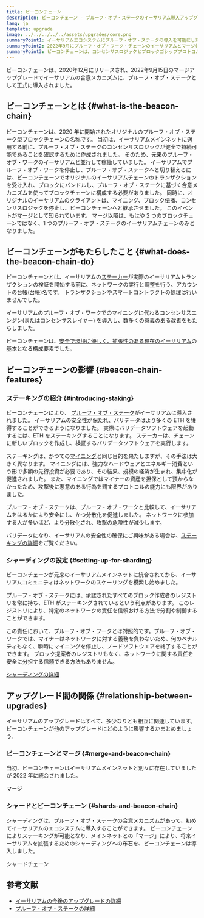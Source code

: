 ```yaml
---
title: ビーコンチェーン
description: ビーコンチェーン - プルーフ・オブ・ステークのイーサリアム導入アップグレード
lang: ja
template: upgrade
image: ../../../../../assets/upgrades/core.png
summaryPoint1: イーサリアムエコシステムにプルーフ・オブ・ステークの導入を可能にしたのが、ビーコンチェーンです。
summaryPoint2: 2022年9月にプルーフ・オブ・ワーク・チェーンのイーサリアムとマージ(統合)されました。
summaryPoint3: ビーコンチェーンは、コンセンサスロジックとブロックゴシッププロトコルを導入し、現在はイーサリアムの安全性を保護しています。
---
```


<UpgradeStatus isShipped dateKey="page-upgrades-beacon-date">
  ビーコンチェーンは、2020年12月にリリースされ、2022年9月15日のマージアップグレードでイーサリアムの合意メカニズムに、プルーフ・オブ・ステークとして正式に導入されました。
</UpgradeStatus>

## ビーコンチェーンとは {#what-is-the-beacon-chain}

ビーコンチェーンは、2020 年に開始されたオリジナルのプルーフ・オブ・ステーク型ブロックチェーンの名称です。 当初は、イーサリアムメインネットに適用する前に、プルーフ・オブ・ステークのコンセンサスロジックが健全で持続可能であることを確認するために作成されました。 そのため、元来のプルーフ・オブ・ワークのイーサリアムと並行して稼働していました。 イーサリアムでプルーフ・オブ・ワークを停止し、プルーフ・オブ・ステークへと切り替えるには、ビーコンチェーンでオリジナルのイーサリアムチェーンのトランザクションを受け入れ、ブロックにバンドルし、プルーフ・オブ・ステークに基づく合意メカニズムを使ってブロックチェーンに構成する必要がありました。 同時に、オリジナルのイーサリアムのクライアントは、マイニング、ブロック伝播、コンセンサスロジックを停止し、ビーコンチェーンへと継承させました。 このイベントが[マージ](/roadmap/merge/)として知られています。 マージ以降は、もはや 2 つのブロックチェーンではなく、1 つのプルーフ・オブ・ステークのイーサリアムチェーンのみとなりました。

## ビーコンチェーンがもたらしたこと {#what-does-the-beacon-chain-do}

ビーコンチェーンとは、イーサリアムの[ステーカー](/staking/)が実際のイーサリアムトランザクションの検証を開始する前に、ネットワークの実行と調整を行う、アカウントの台帳(台帳)名です。 トランザクションやスマートコントラクトの処理は行いませんでした。

イーサリアムのプルーフ・オブ・ワークでのマイニングに代わるコンセンサスエンジン(またはコンセンサスレイヤー) を導入し、数多くの意義のある改善をもたらしました。

ビーコンチェーンは、[安全で環境に優しく、拡張性のある現在のイーサリアム](/roadmap/vision/)の基本となる構成要素でした。

## ビーコンチェーンの影響 {#beacon-chain-features}

### ステーキングの紹介 {#introducing-staking}

ビーコンチェーンにより、 [プルーフ・オブ・ステーク](/developers/docs/consensus-mechanisms/pos/)がイーサリアムに導入されました。 イーサリアムの安全性が保たれ、バリデータはより多くの ETH を獲得することができるようになりました。 実際にバリデータソフトウェアを起動するには、ETH をステーキングすることになります。 ステーカーは、チェーンに新しいブロックを作成し、検証するバリデータソフトウェアを実行します。

ステーキングは、かつての[マイニング](/developers/docs/mining/)と同じ目的を果たしますが、その手法は大きく異なります。 マイニングには、強力なハードウェアとエネルギー消費という形で多額の先行投資が必要であり、その結果、規模の経済が生まれ、集中化が促進されました。 また、マイニングではマイナーの資産を担保として預からなかったため、攻撃後に悪意のある行為を罰するプロトコルの能力にも限界がありました。

プルーフ・オブ・ステークは、プルーフ・オブ・ワークと比較して、イーサリアムをはるかにより安全にし、かつ分散化を促進しました。 ネットワークに参加する人が多いほど、より分散化され、攻撃の危険性が減少します。

<InfoBanner emoji=":money_bag:">
  バリデータになり、イーサリアムの安全性の確保にご興味がある場合は、<a href="/staking/">ステーキングの詳細</a>をご覧ください。
</InfoBanner>

### シャーディングの設定 {#setting-up-for-sharding}

ビーコンチェーンが元来のイーサリアムメインネットに統合されてから、イーサリアムコミュニティはネットワークのスケーリングを模索し始めました。

プルーフ・オブ・ステークには、承認されたすべてのブロック作成者のレジストリを常に持ち、ETH がステーキングされているという利点があります。 このレジストリにより、特定のネットワークの責任を信頼おける方法で分割や制御することができます。

この責任において、プルーフ・オブ・ワークとは対照的です。プルーフ・オブ・ワークでは、マイナーはネットワークに対する義務を負わないため、何のペナルティもなく、瞬時にマイニングを停止し、ノードソフトウエアを終了することができます。 ブロック提案者のレジストリもなく、ネットワークに関する責任を安全に分担する信頼できる方法もありません。

[シャーディングの詳細](/roadmap/danksharding/)

## アップグレード間の関係 {#relationship-between-upgrades}

イーサリアムのアップグレードはすべて、多少なりとも相互に関連しています。 ビーコンチェーンが他のアップグレードにどのように影響するかまとめましょう。

### ビーコンチェーンとマージ {#merge-and-beacon-chain}

当初、ビーコンチェーンはイーサリアムメインネットと別々に存在していましたが 2022 年に統合されました。

<ButtonLink to="/roadmap/merge/">
  マージ
</ButtonLink>

### シャードとビーコンチェーン {#shards-and-beacon-chain}

シャーディングは、プルーフ・オブ・ステークの合意メカニズムがあって、初めてイーサリアムのエコシステムに導入することができます。 ビーコンチェーンによりステーキングが可能となり、メインネットとの「マージ」により、将来イーサリアムを拡張するためのシャーディングへの布石を、ビーコンチェーンは導入しました。

<ButtonLink to="/roadmap/danksharding/">
  シャードチェーン
</ButtonLink>

## 参考文献

- [イーサリアムの今後のアップグレードの詳細](/roadmap/vision)
- [プルーフ・オブ・ステークの詳細](/developers/docs/consensus-mechanisms/pos)
